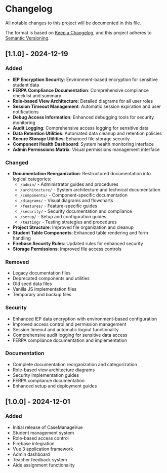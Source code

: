 # Changelog

All notable changes to this project will be documented in this file.

The format is based on [Keep a Changelog](https://keepachangelog.com/en/1.0.0/),
and this project adheres to [Semantic Versioning](https://semver.org/spec/v2.0.0.html).

## [1.1.0] - 2024-12-19

### Added
- **IEP Encryption Security**: Environment-based encryption for sensitive student data
- **FERPA Compliance Documentation**: Comprehensive compliance checklist and summary
- **Role-based View Architecture**: Detailed diagrams for all user roles
- **Session Timeout Management**: Automatic session expiration and user notifications
- **Debug Access Information**: Enhanced debugging tools for security monitoring
- **Audit Logging**: Comprehensive access logging for sensitive data
- **Data Retention Utilities**: Automated data cleanup and retention policies
- **Secure Storage Utilities**: Enhanced file storage security
- **Component Health Dashboard**: System health monitoring interface
- **Admin Permissions Matrix**: Visual permissions management interface

### Changed
- **Documentation Reorganization**: Restructured documentation into logical categories:
  - `/admin/` - Administrator guides and procedures
  - `/architecture/` - System architecture and technical documentation
  - `/components/` - Component-specific documentation
  - `/diagrams/` - Visual diagrams and flowcharts
  - `/features/` - Feature-specific guides
  - `/security/` - Security documentation and compliance
  - `/setup/` - Setup and configuration guides
  - `/testing/` - Testing strategies and procedures
- **Project Structure**: Improved file organization and cleanup
- **Student Table Components**: Enhanced table rendering and form handling
- **Firebase Security Rules**: Updated rules for enhanced security
- **Storage Permissions**: Improved file access controls

### Removed
- Legacy documentation files
- Deprecated components and utilities
- Old seed data files
- Vanilla JS implementation files
- Temporary and backup files

### Security
- Enhanced IEP data encryption with environment-based configuration
- Improved access control and permission management
- Session timeout and automatic logout functionality
- Comprehensive audit logging for sensitive data access
- FERPA compliance documentation and implementation

### Documentation
- Complete documentation reorganization and categorization
- Role-based view architecture diagrams
- Security implementation guides
- FERPA compliance documentation
- Enhanced setup and deployment guides

## [1.0.0] - 2024-12-01

### Added
- Initial release of CaseManageVue
- Student management system
- Role-based access control
- Firebase integration
- Vue 3 application framework
- Admin dashboard
- Teacher feedback system
- Aide assignment functionality 